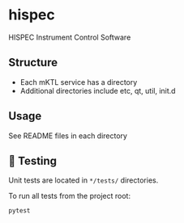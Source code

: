 # hispec

HISPEC Instrument Control Software

## Structure
- Each mKTL service has a directory
- Additional directories include etc, qt, util, init.d

## Usage

See README files in each directory

## 🧪 Testing
Unit tests are located in `*/tests/` directories.

To run all tests from the project root:

```bash
pytest
```
